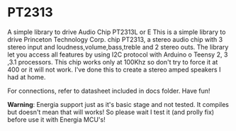 PT2313
======

A simple library to drive Audio Chip PT2313L or E
This is a simple library to drive Princeton Technology Corp. chip PT2313, a stereo audio chip with 3 stereo input and loudness,volume,bass,treble and 2 stereo outs.
The library let you access all features by using I2C protocol with Arduino o Teensy 2, 3 ,3.1 processors. This chip works only at 100Khz so don't try to force it at 400 or it will not work.
I've done this to create a stereo amped speakers I had at home.

For connections, refer to datasheet included in docs folder. Have fun!

**Warning**: Energia support just as it's basic stage and not tested. It compiles but doesn't mean that will works! So please wait I test it (and prolly fix) before use it with Energia MCU's!<br>
